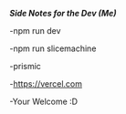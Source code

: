 ***Side Notes for the Dev (Me)***



-npm run dev



-npm run slicemachine



-prismic



-https://vercel.com




-Your Welcome :D
